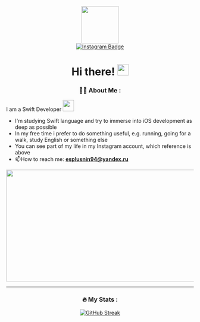 <div id="header" align="center">
  <img src="https://media.giphy.com/media/06vbLCWUQcDKGFVjPt/giphy.gif" width="100"/>

<div id="badges">
  <a href="https://instagram.com/esplusnin?igshid=MjEwN2IyYWYwYw==">
 <img src="https://img.shields.io/badge/instagram-red?logo=instagram&logoColor=white&style=for-the-badge" alt="Instagram Badge"/>
    </a>
</div>
<img src="https://komarev.com/ghpvc/?username=esplusnin&style=plastic&color=blue" alt=""/>
<h1>
  Hi there!
  <img src="https://media.giphy.com/media/hvRJCLFzcasrR4ia7z/giphy.gif" width="30px"/>
</h1>


### :man_technologist: About Me :
</div>

I am a Swift Developer <img src="https://media.giphy.com/media/WUlplcMpOCEmTGBtBW/giphy.gif" width="30">
- I'm studying Swift language and try to immerse into iOS development as deep as possible
- In my free time i prefer to do something useful, e.g. running, going for a walk, study English or something else 
- You can see part of my life in my Instagram account, which reference is above
- :mailbox:How to reach me: **esplusnin94@yandex.ru**

<div align="center">
<img src="https://media.giphy.com/media/MC6eSuC3yypCU/giphy.gif" width="600" height="300"/>

---
### :fire: My Stats :
[![GitHub Streak](http://github-readme-streak-stats.herokuapp.com?user=esplusnin&theme=dark&background=000000)](https://git.io/streak-stats)
</div>
